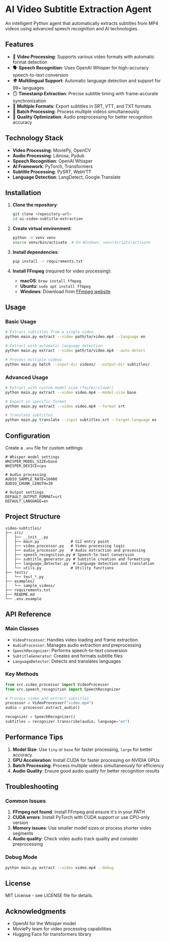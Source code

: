 # AI Video Subtitle Extraction Agent

An intelligent Python agent that automatically extracts subtitles from MP4 videos using advanced speech recognition and AI technologies.

## Features

- 🎥 **Video Processing**: Supports various video formats with automatic format detection
- 🗣️ **Speech Recognition**: Uses OpenAI Whisper for high-accuracy speech-to-text conversion
- 🌍 **Multilingual Support**: Automatic language detection and support for 99+ languages
- ⏱️ **Timestamp Extraction**: Precise subtitle timing with frame-accurate synchronization
- 📝 **Multiple Formats**: Export subtitles in SRT, VTT, and TXT formats
- 🔧 **Batch Processing**: Process multiple videos simultaneously
- 🎯 **Quality Optimization**: Audio preprocessing for better recognition accuracy

## Technology Stack

- **Video Processing**: MoviePy, OpenCV
- **Audio Processing**: Librosa, Pydub
- **Speech Recognition**: OpenAI Whisper
- **AI Framework**: PyTorch, Transformers
- **Subtitle Processing**: PySRT, WebVTT
- **Language Detection**: LangDetect, Google Translate

## Installation

1. **Clone the repository**:
   ```bash
   git clone <repository-url>
   cd ai-video-subtitle-extraction
   ```

2. **Create virtual environment**:
   ```bash
   python -m venv venv
   source venv/bin/activate  # On Windows: venv\Scripts\activate
   ```

3. **Install dependencies**:
   ```bash
   pip install -r requirements.txt
   ```

4. **Install FFmpeg** (required for video processing):
   - **macOS**: `brew install ffmpeg`
   - **Ubuntu**: `sudo apt install ffmpeg`
   - **Windows**: Download from [FFmpeg website](https://ffmpeg.org/download.html)

## Usage

### Basic Usage

```bash
# Extract subtitles from a single video
python main.py extract --video path/to/video.mp4 --language en

# Extract with automatic language detection
python main.py extract --video path/to/video.mp4 --auto-detect

# Process multiple videos
python main.py batch --input-dir videos/ --output-dir subtitles/
```

### Advanced Usage

```bash
# Extract with custom model size (faster/slower)
python main.py extract --video video.mp4 --model-size base

# Export in specific format
python main.py extract --video video.mp4 --format srt

# Translate subtitles
python main.py translate --input subtitles.srt --target-language es
```

## Configuration

Create a `.env` file for custom settings:

```env
# Whisper model settings
WHISPER_MODEL_SIZE=base
WHISPER_DEVICE=cpu

# Audio processing
AUDIO_SAMPLE_RATE=16000
AUDIO_CHUNK_LENGTH=30

# Output settings
DEFAULT_OUTPUT_FORMAT=srt
DEFAULT_LANGUAGE=en
```

## Project Structure

```
video-subtitles/
├── src/
│   ├── __init__.py
│   ├── main.py              # CLI entry point
│   ├── video_processor.py   # Video processing logic
│   ├── audio_processor.py   # Audio extraction and processing
│   ├── speech_recognition.py # Speech-to-text conversion
│   ├── subtitle_generator.py # Subtitle creation and formatting
│   ├── language_detector.py  # Language detection and translation
│   └── utils.py             # Utility functions
├── tests/
│   └── test_*.py
├── examples/
│   └── sample_videos/
├── requirements.txt
├── README.md
└── .env.example
```

## API Reference

### Main Classes

- `VideoProcessor`: Handles video loading and frame extraction
- `AudioProcessor`: Manages audio extraction and preprocessing
- `SpeechRecognizer`: Performs speech-to-text conversion
- `SubtitleGenerator`: Creates and formats subtitle files
- `LanguageDetector`: Detects and translates languages

### Key Methods

```python
from src.video_processor import VideoProcessor
from src.speech_recognition import SpeechRecognizer

# Process video and extract subtitles
processor = VideoProcessor("video.mp4")
audio = processor.extract_audio()

recognizer = SpeechRecognizer()
subtitles = recognizer.transcribe(audio, language="en")
```

## Performance Tips

1. **Model Size**: Use `tiny` or `base` for faster processing, `large` for better accuracy
2. **GPU Acceleration**: Install CUDA for faster processing on NVIDIA GPUs
3. **Batch Processing**: Process multiple videos simultaneously for efficiency
4. **Audio Quality**: Ensure good audio quality for better recognition results

## Troubleshooting

### Common Issues

1. **FFmpeg not found**: Install FFmpeg and ensure it's in your PATH
2. **CUDA errors**: Install PyTorch with CUDA support or use CPU-only version
3. **Memory issues**: Use smaller model sizes or process shorter video segments
4. **Audio quality**: Check video audio track quality and consider preprocessing

### Debug Mode

```bash
python main.py extract --video video.mp4 --debug
```

## License

MIT License - see LICENSE file for details.

## Acknowledgments

- OpenAI for the Whisper model
- MoviePy team for video processing capabilities
- Hugging Face for transformers library
